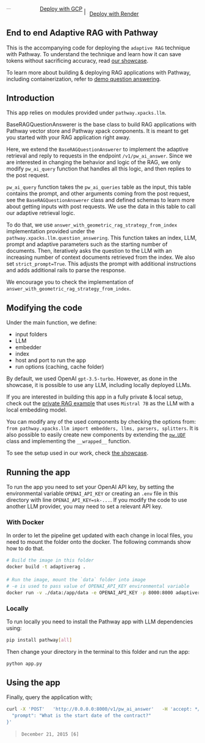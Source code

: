 <p align="left">
  <a href="https://pathway.com/developers/user-guide/deployment/gcp-deploy" style="display: inline-flex; align-items: center;">
    <img src="https://www.gstatic.com/pantheon/images/welcome/supercloud.svg" alt="GCP Logo" height="1.2em"> <span style="margin-left: 5px;">Deploy with GCP</span>
  </a> | 
  <a href="https://pathway.com/developers/user-guide/deployment/render-deploy" style="display: inline-flex; align-items: center;">
    <img src="../../../assets/render.png" alt="Render Logo" height="1.2em"> <span style="margin-left: 5px;">Deploy with Render</span>
  </a>
</p>


## End to end Adaptive RAG with Pathway

This is the accompanying code for deploying the `adaptive RAG` technique with Pathway. To understand the technique and learn how it can save tokens without sacrificing accuracy, read [our showcase](https://pathway.com/developers/showcases/adaptive-rag).

To learn more about building & deploying RAG applications with Pathway, including containerization, refer to [demo question answering](../demo-question-answering/README.md).

## Introduction
This app relies on modules provided under `pathway.xpacks.llm`. 

BaseRAGQuestionAnswerer is the base class to build RAG applications with Pathway vector store and Pathway xpack components.
It is meant to get you started with your RAG application right away. 

Here, we extend the `BaseRAGQuestionAnswerer` to implement the adaptive retrieval and reply to requests in the endpoint `/v1/pw_ai_answer`. 
Since we are interested in changing the behavior and logic of the RAG, we only modify `pw_ai_query` function that handles all this logic, and then replies to the post request.

`pw_ai_query` function takes the `pw_ai_queries` table as the input, this table contains the prompt, and other arguments coming from the post request, see the `BaseRAGQuestionAnswerer` class and defined schemas to learn more about getting inputs with post requests.
We use the data in this table to call our adaptive retrieval logic.

To do that, we use `answer_with_geometric_rag_strategy_from_index` implementation provided under the `pathway.xpacks.llm.question_answering`. 
This function takes an index, LLM, prompt and adaptive parameters such as the starting number of documents. Then, iteratively asks the question to the LLM with an increasing number of context documents retrieved from the index.
We also set `strict_prompt=True`. This adjusts the prompt with additional instructions and adds additional rails to parse the response.

We encourage you to check the implementation of `answer_with_geometric_rag_strategy_from_index`.

## Modifying the code

Under the main function, we define:
- input folders
- LLM
- embedder
- index
- host and port to run the app
- run options (caching, cache folder)

By default, we used OpenAI `gpt-3.5-turbo`. However, as done in the showcase, it is possible to use any LLM, including locally deployed LLMs.

If you are interested in building this app in a fully private & local setup, check out the [private RAG example](../private-rag/README.md) that uses `Mistral 7B` as the LLM with a local embedding model.

You can modify any of the used components by checking the options from: `from pathway.xpacks.llm import embedders, llms, parsers, splitters`.
It is also possible to easily create new components by extending the [`pw.UDF`](https://pathway.com/developers/user-guide/data-transformation/user-defined-functions) class and implementing the `__wrapped__` function.

To see the setup used in our work, check [the showcase](https://pathway.com/developers/showcases/private-rag-ollama-mistral).

## Running the app
To run the app you need to set your OpenAI API key, by setting the environmental variable `OPENAI_API_KEY` or creating an `.env` file in this directory with line `OPENAI_API_KEY=sk-...`. If you modify the code to use another LLM provider, you may need to set a relevant API key.

### With Docker
In order to let the pipeline get updated with each change in local files, you need to mount the folder onto the docker. The following commands show how to do that.

```bash
# Build the image in this folder
docker build -t adaptiverag .

# Run the image, mount the `data` folder into image 
# -e is used to pass value of OPENAI_API_KEY environmental variable
docker run -v ./data:/app/data -e OPENAI_API_KEY -p 8000:8000 adaptiverag
```

### Locally
To run locally you need to install the Pathway app with LLM dependencies using:
```bash
pip install pathway[all]
```

Then change your directory in the terminal to this folder and run the app:
```bash
python app.py
```

## Using the app

Finally, query the application with;

```bash
curl -X 'POST'   'http://0.0.0.0:8000/v1/pw_ai_answer'   -H 'accept: */*'   -H 'Content-Type: application/json'   -d '{
  "prompt": "What is the start date of the contract?" 
}'
```
> `December 21, 2015 [6]`


